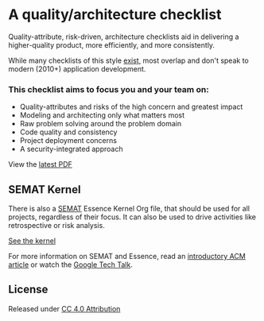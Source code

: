 A quality/architecture checklist
================================

Quality-attribute, risk-driven, architecture checklists aid in delivering a higher-quality product, more efficiently, and more consistently.

While many checklists of this style [exist](http://www.ruthmalan.com/Journal/2011/2011JournalFebruary.htm), most overlap and don't speak to modern (2010+) application development.

### This checklist aims to focus you and your team on:

 * Quality-attributes and risks of the high concern and greatest impact
 * Modeling and architecting only what matters most
 * Raw problem solving around the problem domain
 * Code quality and consistency
 * Project deployment concerns
 * A security-integrated approach

View the [latest PDF](https://github.com/ohpauleez/se_checklist/raw/master/soft_checklist.pdf)


## SEMAT Kernel

There is also a [SEMAT](http://semat.org/) Essence Kernel Org file, that should be used for all
projects, regardless of their focus.  It can also be used to drive activities like
retrospective or risk analysis.

[See the kernel](./semat_essence.org)

For more information on SEMAT and Essence, read an [introductory ACM article](http://queue.acm.org/detail.cfm?id=2389616)
or watch the [Google Tech Talk](https://www.youtube.com/watch?v=WNlERrVxYjs).

## License

Released under [CC 4.0 Attribution](http://creativecommons.org/licenses/by/4.0/legalcode)

